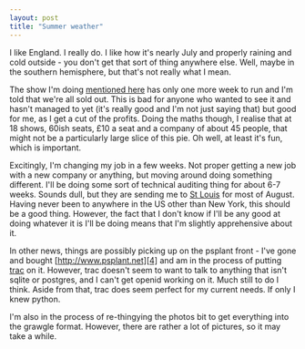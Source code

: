 ```yaml
---
layout: post
title: "Summer weather"
---
```

I like England. I really do. I like how it's nearly July and properly raining
and cold outside - you don't get that sort of thing anywhere else. Well, maybe
in the southern hemisphere, but that's not really what I mean.

The show I'm doing [mentioned here][1] has only one more week to run and I'm
told that we're all sold out. This is bad for anyone who wanted to see it and
hasn't managed to yet (it's really good and I'm not just saying that) but good
for me, as I get a cut of the profits. Doing the maths though, I realise that
at 18 shows, 60ish seats, £10 a seat and a company of about 45 people, that
might not be a particularly large slice of this pie. Oh well, at least it's
fun, which is important.

Excitingly, I'm changing my job in a few weeks. Not proper getting a new job
with a new company or anything, but moving around doing something different.
I'll be doing some sort of technical auditing thing for about 6-7 weeks.
Sounds dull, but they are sending me to [St Louis][2] for most of August.
Having never been to anywhere in the US other than New York, this should be a
good thing. However, the fact that I don't know if I'll be any good at doing
whatever it is I'll be doing means that I'm slightly apprehensive about it.

In other news, things are possibly picking up on the psplant front - I've
gone and bought [http://www.psplant.net][4] and am in the process of putting
[trac][5] on it. However, trac doesn't seem to want to talk to anything that
isn't sqlite or postgres, and I can't get openid working on it. Much still to
do I think. Aside from that, trac does seem perfect for my current needs. If
only I knew python.

I'm also in the process of re-thingying the photos bit to get everything
into the grawgle format. However, there are rather a lot of pictures, so
it may take a while.

   [1]: /2007/06/16/when-the-time-just-runs-out.html

   [2]: http://maps.google.com/maps?f=q&hl=en&q=st+louis&ie=UTF8&z=11&iwloc=addr&om=1

   [4]: http://www.psplant.net

   [5]: http://trac.edgewall.org/
